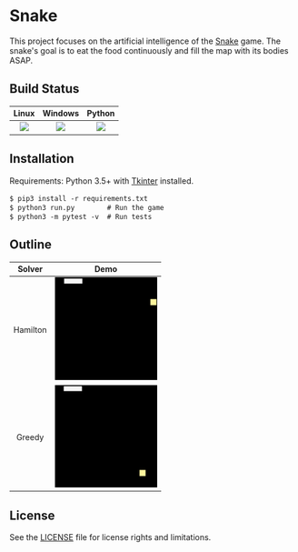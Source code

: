 # Snake

This project focuses on the artificial intelligence of the [Snake](https://en.wikipedia.org/wiki/Snake_(video_game)) game. The snake's goal is to eat the food continuously and fill the map with its bodies ASAP.

## Build Status

| Linux | Windows | Python |
|:-----:|:-------:|:------:|
|[![](https://travis-ci.org/chuyangliu/Snake.svg?branch=dev_refactor)](https://travis-ci.org/chuyangliu/Snake)|[![](https://ci.appveyor.com/api/projects/status/d4agff8ef7d9tfxh/branch/master?svg=true)](https://ci.appveyor.com/project/chuyangliu/snake/branch/master)|![](https://img.shields.io/badge/python-3.5%2C%203.6-blue.svg)|

## Installation

Requirements: Python 3.5+ with [Tkinter](https://wiki.python.org/moin/TkInter) installed.

```
$ pip3 install -r requirements.txt
$ python3 run.py        # Run the game
$ python3 -m pytest -v  # Run tests
```

## Outline

| Solver | Demo |
|:------:|:----:|
|Hamilton|![](./docs/images/solver_hamilton.gif)|
|Greedy|![](./docs/images/solver_greedy.gif)|

## License

See the [LICENSE](./LICENSE) file for license rights and limitations.
